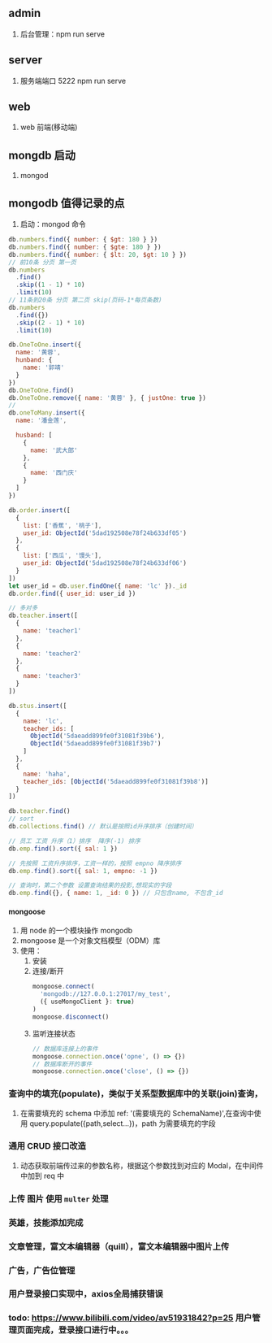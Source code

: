 ## admin

1. 后台管理：npm run serve

## server

1. 服务端端口 5222 npm run serve

## web

1. web 前端(移动端)

## mongdb 启动

1. mongod

## mongodb 值得记录的点

1. 启动：mongod 命令

```javascript
db.numbers.find({ number: { $gt: 180 } })
db.numbers.find({ number: { $gte: 180 } })
db.numbers.find({ number: { $lt: 20, $gt: 10 } })
// 前10条 分页 第一页
db.numbers
  .find()
  .skip((1 - 1) * 10)
  .limit(10)
// 11条到20条 分页 第二页 skip(页码-1*每页条数)
db.numbers
  .find({})
  .skip((2 - 1) * 10)
  .limit(10)

db.OneToOne.insert({
  name: '黄蓉',
  hunband: {
    name: '郭靖'
  }
})
db.OneToOne.find()
db.OneToOne.remove({ name: '黄蓉' }, { justOne: true })
//
db.oneToMany.insert({
  name: '潘金莲',

  husband: [
    {
      name: '武大郎'
    },
    {
      name: '西门庆'
    }
  ]
})

db.order.insert([
  {
    list: ['香蕉', '桃子'],
    user_id: ObjectId('5dad192508e78f24b633df05')
  },
  {
    list: ['西瓜', '馒头'],
    user_id: ObjectId('5dad192508e78f24b633df06')
  }
])
let user_id = db.user.findOne({ name: 'lc' })._id
db.order.find({ user_id: user_id })

// 多对多
db.teacher.insert([
  {
    name: 'teacher1'
  },
  {
    name: 'teacher2'
  },
  {
    name: 'teacher3'
  }
])

db.stus.insert([
  {
    name: 'lc',
    teacher_ids: [
      ObjectId('5daeadd899fe0f31081f39b6'),
      ObjectId('5daeadd899fe0f31081f39b7')
    ]
  },
  {
    name: 'haha',
    teacher_ids: [ObjectId('5daeadd899fe0f31081f39b8')]
  }
])

db.teacher.find()
// sort
db.collections.find() // 默认是按照id升序排序（创建时间）

// 员工 工资 升序（1）排序  降序(-1) 排序
db.emp.find().sort({ sal: 1 })

// 先按照 工资升序排序，工资一样的，按照 empno 降序排序
db.emp.find().sort({ sal: 1, empno: -1 })

// 查询时，第二个参数 设置查询结果的投影,想现实的字段
db.emp.find({}, { name: 1, _id: 0 }) // 只包含name, 不包含_id
```

#### mongoose

1. 用 node 的一个模块操作 mongodb
2. mongoose 是一个对象文档模型（ODM）库
3. 使用：
   1. 安装
   2. 连接/断开
      ```javascript
      mongoose.connect(
        'mongodb://127.0.0.1:27017/my_test',
        ({ useMongoClient }: true)
      )
      mongoose.disconnect()
      ```
   3. 监听连接状态
      ```javascript
      // 数据库连接上的事件
      mongoose.connection.once('opne', () => {})
      // 数据库断开的事件
      mongoose.connection.once('close', () => {})
      ```

### 查询中的填充(populate)，类似于关系型数据库中的关联(join)查询，

1. 在需要填充的 schema 中添加 ref: '(需要填充的 SchemaName)',在查询中使用 query.populate({path,select...})，path 为需要填充的字段

### 通用 CRUD 接口改造

1. 动态获取前端传过来的参数名称，根据这个参数找到对应的 Modal，在中间件中加到 req 中

### 上传 图片 使用 `multer` 处理

### 英雄，技能添加完成

### 文章管理，富文本编辑器（quill），富文本编辑器中图片上传

### 广告，广告位管理

### 用户登录接口实现中，axios全局捕获错误

### todo: https://www.bilibili.com/video/av51931842?p=25 用户管理页面完成，登录接口进行中。。。
